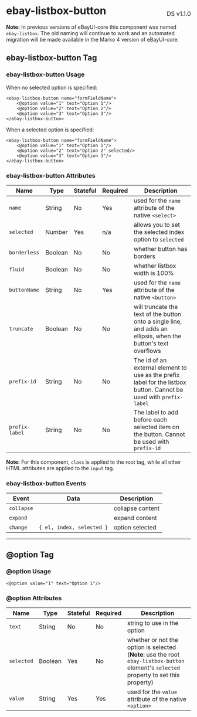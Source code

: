 <h1 style='display: flex; justify-content: space-between; align-items: center;'>
    <span>
        ebay-listbox-button
    </span>
    <span style='font-weight: normal; font-size: medium; margin-bottom: -15px;'>
        DS v1.1.0
    </span>
</h1>

**Note:** In previous versions of eBayUI-core this component was named `ebay-listbox`. The old naming will continue to work and an automated migration will be made available in the Marko 4 version of eBayUI-core.

## ebay-listbox-button Tag

### ebay-listbox-button Usage

When no selected option is specified:

```marko
<ebay-listbox-button name="formFieldName">
    <@option value="1" text="Option 1"/>
    <@option value="2" text="Option 2"/>
    <@option value="3" text="Option 3"/>
</ebay-listbox-button>
```

When a selected option is specified:

```marko
<ebay-listbox-button name="formFieldName">
    <@option value="1" text="Option 1"/>
    <@option value="2" text="Option 2" selected/>
    <@option value="3" text="Option 3"/>
</ebay-listbox-button>
```

### ebay-listbox-button Attributes

Name | Type | Stateful | Required | Description
--- | --- | --- | --- | ---
`name` | String | No | Yes | used for the `name` attribute of the native `<select>`
`selected` | Number | Yes | n/a | allows you to set the selected index option to `selected`
`borderless` | Boolean | No | No | whether button has borders
`fluid` | Boolean | No | No | whether listbox width is 100%
`buttonName` | String | No | Yes | used for the `name` attribute of the native `<button>`
`truncate` | Boolean | No | No | will truncate the text of the button onto a single line, and adds an ellipsis, when the button's text overflows
`prefix-id` | String | No | No | The id of an external element to use as the prefix label for the listbox button. Cannot be used with `prefix-label`
`prefix-label` | String | No | No | The label to add before each selected item on the button. Cannot be used with `prefix-id`

**Note:** For this component, `class` is applied to the root tag, while all other HTML attributes are applied to the `input` tag.

### ebay-listbox-button Events

Event | Data |  Description
--- | --- | ---
`collapse` | | collapse content
`expand` | | expand content
`change` | `{ el, index, selected }` | option selected
---

## @option Tag

### @option Usage

```marko
<@option value="1" text="Option 1"/>
```

### @option Attributes

Name | Type | Stateful | Required | Description
--- | --- | --- | --- | ---
`text` | String | No | No | string to use in the option
`selected` | Boolean | Yes | No | whether or not the option is selected (**Note:** use the root `ebay-listbox-button` element's `selected` property to set this property)
`value` | String | Yes | Yes | used for the `value` attribute of the native `<option>`
